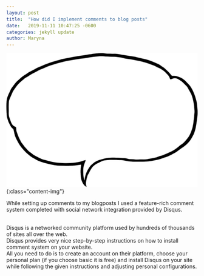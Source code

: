 ```yaml
---
layout: post
title:  "How did I implement comments to blog posts"
date:   2019-11-11 10:47:25 -0600
categories: jekyll update
author: Maryna
---
```


![comments-blog-image](/assets/pic/comments.png){:class="content-img"}

While setting up comments to my blogposts I used a feature-rich comment system completed with social network integration provided by Disqus.

<br>
Disqus is a networked community platform used by hundreds of thousands of sites all over the web.

<br>
Disqus provides very nice step-by-step instructions on how to install comment system on your website. 

<br>
All you need to do is to create an account on their platform, choose your personal plan (if you choose basic it is free) and install Disqus on your site while following the given instructions and adjusting personal configurations. 

